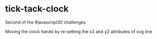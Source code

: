 # tick-tack-clock
Second of the #javascript30 challenges

Moving the clock hands by re-setting the x2 and y2 attributes of svg line
